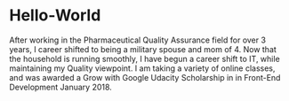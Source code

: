 # Hello-World
After working in the Pharmaceutical Quality Assurance field for over 3 years, I career shifted to being a military spouse and mom of 4.  Now that the household is running smoothly, I have begun a career shift to IT, while maintaining my Quality viewpoint.  I am taking a variety of online classes, and was awarded a Grow with Google Udacity Scholarship in in Front-End Development January 2018.
